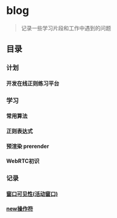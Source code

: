 # blog
> 记录一些学习片段和工作中遇到的问题

## 目录

### 计划
#### 开发在线正则练习平台

### 学习

#### 常用算法
#### 正则表达式
#### 预渲染 prerender
#### WebRTC初识

### 记录
#### [窗口可见性(活动窗口)](articles/2018-08-07_窗口可见性(活动窗口).md)
#### [new操作符](articles/2018-08-02_new操作符.md)
